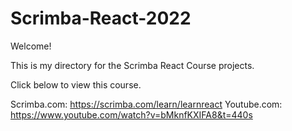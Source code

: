 # Scrimba-React-2022
Welcome! 

This is my directory for the Scrimba React Course projects.

Click below to view this course.

  Scrimba.com: https://scrimba.com/learn/learnreact
  Youtube.com: https://www.youtube.com/watch?v=bMknfKXIFA8&t=440s
